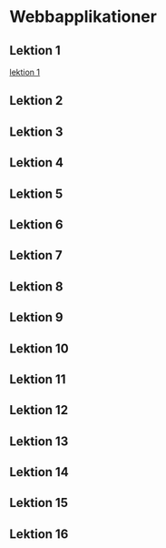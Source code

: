 # Webbapplikationer

## Lektion 1
[lektion 1](/Webbapplikationer/Lektion%201/)
## Lektion 2

## Lektion 3

## Lektion 4

## Lektion 5

## Lektion 6

## Lektion 7

## Lektion 8

## Lektion 9

## Lektion 10

## Lektion 11

## Lektion 12

## Lektion 13

## Lektion 14

## Lektion 15

## Lektion 16